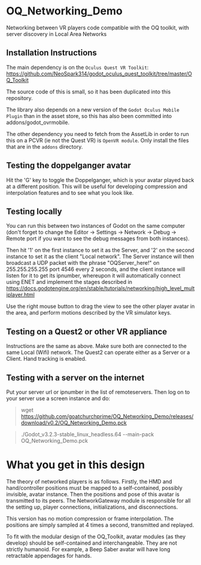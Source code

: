 # OQ_Networking_Demo

Networking between VR players code compatible with the OQ toolkit, with server discovery in Local Area Networks 

## Installation Instructions

The main dependency is on the `Oculus Quest VR Toolkit`:
   https://github.com/NeoSpark314/godot_oculus_quest_toolkit/tree/master/OQ_Toolkit

The source code of this is small, so it has been duplicated into this repository.

The library also depends on a new version of the `Godot Oculus Mobile Plugin` than in 
the asset store, so this has also been committed into addons/godot_ovrmobile.

The other dependency you need to fetch from the AssetLib in order to run this 
on a PCVR (ie not the Quest VR) is `OpenVR module`.  Only install the files that 
are in the `addons` directory.

## Testing the doppelganger avatar

Hit the 'G' key to toggle the Doppelganger, which is your avatar played back at a different position.
This will be useful for developing compression and interpolation features and to see what you 
look like.

## Testing locally

You can run this between two instances of Godot on the same computer (don't forget to change the 
Editor -> Settings -> Network -> Debug -> Remote port if you want to see the 
debug messages from both instances).

Then hit '1' on the first instance to set it as the Server, and '2' on the second instance 
to set it as the client "Local network".  The Server instance will then broadcast a UDP 
packet with the phrase "OQServer_here!" on 255.255.255.255 port 4546 every 2 seconds, and 
the client instance will listen for it to get its ipnumber, whereupon it will automatically 
connect using ENET and implement the stages described in 
https://docs.godotengine.org/en/stable/tutorials/networking/high_level_multiplayer.html

Use the right mouse button to drag the view to see the other player avatar in the area, and 
perform motions described by the VR simulator keys.

## Testing on a Quest2 or other VR appliance

Instructions are the same as above.  Make sure both are connected to the same Local (Wifi) 
network.  The Quest2 can operate either as a Server or a Client.  Hand tracking is enabled.

## Testing with a server on the internet 

Put your server url or ipnumber in the list of remoteservers.  Then log on to your server 
use a screen instance and do:

> wget https://github.com/goatchurchprime/OQ_Networking_Demo/releases/download/v0.2/OQ_Networking_Demo.pck

> ./Godot_v3.2.3-stable_linux_headless.64 --main-pack OQ_Networking_Demo.pck


# What you get in this design

The theory of networked players is as follows.  Firstly, the HMD and hand/controller positions must be mapped to a 
self-contained, possibly invisible, avatar instance.  Then the positions and pose of this avatar 
is transmitted to its peers.  The NetworkGateway module is responsible for all the setting up, player connections, initializations, 
and disconnections.

This version has no motion compression or frame interpolation.  The positions are simply sampled at 4 times a second, 
transmitted and replayed.

To fit with the modular design of the OQ_Toolkit, avatar modules (as they develop) should be self-contained 
and interchangeable.  They are not strictly humanoid.  For example, a Beep Saber avatar will have long retractable 
appendages for hands.


